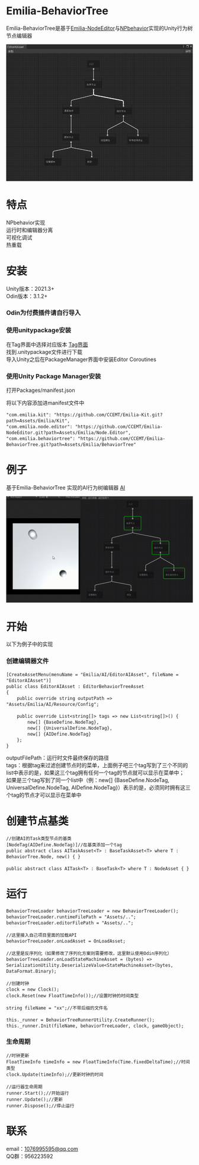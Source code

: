 # Emilia-BehaviorTree
Emilia-BehaviorTree是基于[Emilia-NodeEditor](https://github.com/CCEMT/Emilia-NodeEditor)与[NPbehavior](https://github.com/meniku/NPBehave)实现的Unity行为树节点编辑器

![](./doc/behaviorTree-image.png)

# 特点

NPbehavior实现  
运行时和编辑器分离  
可视化调试  
热重载  

# 安装
Unity版本：2021.3+  
Odin版本：3.1.2+  

### Odin为付费插件请自行导入

### 使用unitypackage安装  

在Tag界面中选择对应版本  [Tag界面](https://github.com/CCEMT/Emilia-BehaviorTree/tags)  
找到.unitypackage文件进行下载  
导入Unity之后在PackageManager界面中安装Editor Coroutines  

### 使用Unity Package Manager安装  

打开Packages/manifest.json

将以下内容添加进manifest文件中

~~~
"com.emilia.kit": "https://github.com/CCEMT/Emilia-Kit.git?path=Assets/Emilia/Kit",
"com.emilia.node.editor": "https://github.com/CCEMT/Emilia-NodeEditor.git?path=Assets/Emilia/Node.Editor",
"com.emilia.behaviortree": "https://github.com/CCEMT/Emilia-BehaviorTree.git?path=Assets/Emilia/BehaviorTree"
~~~

# 例子

基于Emilia-BehaviorTree 实现的AI行为树编辑器 [AI](https://github.com/CCEMT/Emilia-AI)

![](./doc/ai.gif)

# 开始

以下为例子中的实现

### 创建编辑器文件
~~~
[CreateAssetMenu(menuName = "Emilia/AI/EditorAIAsset", fileName = "EditorAIAsset")]
public class EditorAIAsset : EditorBehaviorTreeAsset
{
    public override string outputPath => "Assets/Emilia/AI/Resource/Config";

    public override List<string[]> tags => new List<string[]>() {
        new[] {BaseDefine.NodeTag},
        new[] {UniversalDefine.NodeTag},
        new[] {AIDefine.NodeTag}
    };
}
~~~

outputFilePath：运行时文件最终保存的路径  
tags：根据tag来过滤创建节点时的菜单，上面例子吧三个tag写到了三个不同的list中表示的是，如果这三个tag拥有任何一个tag的节点就可以显示在菜单中；  
如果是三个tag写到了同一个list中（例：new[] {BaseDefine.NodeTag, UniversalDefine.NodeTag, AIDefine.NodeTag}）表示的是，必须同时拥有这三个tag的节点才可以显示在菜单中

# 创建节点基类

~~~
//创建AI的Task类型节点的基类
[NodeTag(AIDefine.NodeTag)]//在基类添加一个tag
public abstract class AITaskAsset<T> : BaseTaskAsset<T> where T : BehaviorTree.Node, new() { }

public abstract class AITask<T> : BaseTask<T> where T : NodeAsset { }
~~~

# 运行

~~~
BehaviorTreeLoader behaviorTreeLoader = new BehaviorTreeLoader();
behaviorTreeLoader.runtimeFilePath = "Assets/..";
behaviorTreeLoader.editorFilePath = "Assets/..";

//这里接入自己项目里面的加载API
behaviorTreeLoader.onLoadAsset = OnLoadAsset;

//这里是反序列化（如果修改了序列化方案则需要修改，这里默认使用Odin序列化）
behaviorTreeLoader.onLoadStateMachineAsset = (bytes) => SerializationUtility.DeserializeValue<StateMachineAsset>(bytes, DataFormat.Binary);

//创建时钟
clock = new Clock();
clock.Reset(new FloatTimeInfo());//设置时钟的时间类型

string fileName = "xx";//不带后缀的文件名

this._runner = BehaviorTreeRunnerUtility.CreateRunner();
this._runner.Init(fileName, behaviorTreeLoader, clock, gameObject);
~~~

### 生命周期

~~~
//时钟更新
FloatTimeInfo timeInfo = new FloatTimeInfo(Time.fixedDeltaTime);//时间类型
clock.Update(timeInfo);//更新时钟的时间

//运行器生命周期
runner.Start();//开始运行
runner.Update();//更新
runner.Dispose();//停止运行
~~~

# 联系

email：1076995595@qq.com  
QQ群：956223592  